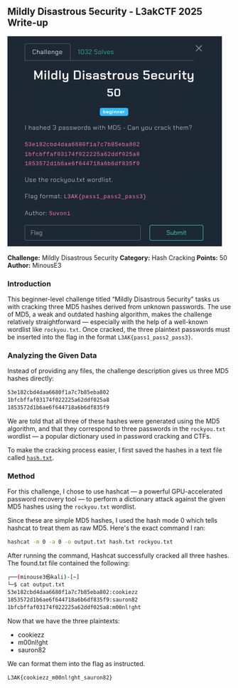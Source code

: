 ## Mildly Disastrous 5ecurity - L3akCTF 2025 Write-up

![Banner](assets/img/banner.png)

**Challenge:** Mildly Disastrous 5ecurity
**Category:** Hash Cracking
**Points:** 50
**Author:** MinousE3

### Introduction
This beginner-level challenge titled “Mildly Disastrous 5ecurity” tasks us with cracking three MD5 hashes derived from unknown passwords. The use of MD5, a weak and outdated hashing algorithm, makes the challenge relatively straightforward — especially with the help of a well-known wordlist like `rockyou.txt`. Once cracked, the three plaintext passwords must be inserted into the flag in the format `L3AK{pass1_pass2_pass3}`.

### Analyzing the Given Data
Instead of providing any files, the challenge description gives us three MD5 hashes directly:

```bash
53e182cbd4daa6680f1a7c7b85eba802
1bfcbffaf03174f022225a62ddf025a8
1853572d1b6ae6f644718a6b6df835f9
```
We are told that all three of these hashes were generated using the MD5 algorithm, and that they correspond to three passwords in the `rockyou.txt` wordlist — a popular dictionary used in password cracking and CTFs.

To make the cracking process easier, I first saved the hashes in a text file called [`hash.txt`](assets/files/hash.txt).

### Method
For this challenge, I chose to use hashcat — a powerful GPU-accelerated password recovery tool — to perform a dictionary attack against the given MD5 hashes using the `rockyou.txt` wordlist.

Since these are simple MD5 hashes, I used the hash mode 0 which tells hashcat to treat them as raw MD5. Here's the exact command I ran:
```bash
hashcat -m 0 -a 0 -o output.txt hash.txt rockyou.txt
```
After running the command, Hashcat successfully cracked all three hashes. The found.txt file contained the following:
```bash
┌──(minouse3㉿kali)-[~]
└─$ cat output.txt
53e182cbd4daa6680f1a7c7b85eba802:cookiezz
1853572d1b6ae6f644718a6b6df835f9:sauron82
1bfcbffaf03174f022225a62ddf025a8:m00nl!ght
```
Now that we have the three plaintexts:
* cookiezz
* m00nl!ght
* sauron82

We can format them into the flag as instructed.

```bash
L3AK{cookiezz_m00nl!ght_sauron82}
```
